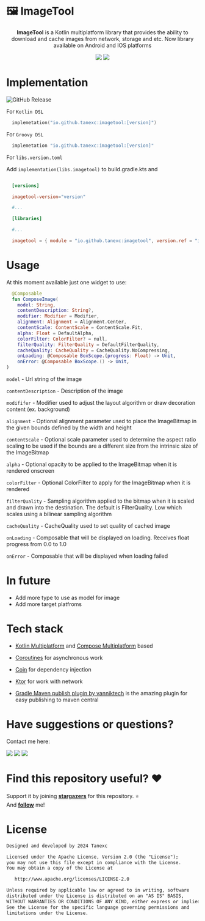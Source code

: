 # 🖼️ ImageTool
<p align="center"> <b>ImageTool</b> is a Kotlin multiplatform library that provides the ability to download and cache images from network, storage and etc. Now library available on Android and IOS platforms</p>

<div align="center">
  <a><img src="https://img.shields.io/badge/Android-green?style=for-the-badge&logo=android&logoColor=white&color=00a500"></a>
  <a><img src="https://img.shields.io/badge/Ios-purple?style=for-the-badge&logo=apple&color=a586cc"></a>
</div>

# Implementation
![GitHub Release](https://img.shields.io/github/v/release/tanexc/imageTool?sort=date&style=flat-square&label=version)

For `Kotlin DSL`
``` Kotlin
  implemetation("io.github.tanexc:imagetool:[version]")
```

For `Groovy DSL`
``` Kotlin
  implemetation "io.github.tanexc:imagetool:[version]"
```

For `libs.version.toml`

Add ```implementation(libs.imagetool)``` to build.gradle.kts and
``` toml

  [versions]

  imagetool-version="version"

  #...

  [libraries]

  #...

  imagetool = { module = "io.github.tanexc:imagetool", version.ref = "imagetool-version" }

```

# Usage

At this moment available just one widget to use:

``` Kotlin
  @Composable
  fun ComposeImage(
    model: String,                    
    contentDescription: String?,                             
    modifier: Modifier = Modifier,                           
    alignment: Alignment = Alignment.Center,                   
    contentScale: ContentScale = ContentScale.Fit,
    alpha: Float = DefaultAlpha,
    colorFilter: ColorFilter? = null,
    filterQuality: FilterQuality = DefaultFilterQuality,
    cacheQuality: CacheQuality = CacheQuality.NoCompressing,
    onLoading: @Composable BoxScope.(progress: Float) -> Unit,
    onError: @Composable BoxScope.() -> Unit,
)
```

`model` - Url string of the image

`contentDescription` - Description of the image

`modififer` - Modifier used to adjust the layout algorithm or draw decoration content (ex. background)

`alignment` - Optional alignment parameter used to place the ImageBitmap in the given bounds defined by the width and height

`contentScale` - Optional scale parameter used to determine the aspect ratio scaling to be used if the bounds are a different size from the intrinsic size of the ImageBitmap

`alpha` - Optional opacity to be applied to the ImageBitmap when it is rendered onscreen

`colorFilter` - Optional ColorFilter to apply for the ImageBitmap when it is rendered

`filterQuality` - Sampling algorithm applied to the bitmap when it is scaled and drawn into the destination. The default is FilterQuality. Low which scales using a bilinear sampling algorithm

`cacheQuality` - CacheQuality used to set quality of cached image

`onLoading` - Composable that will be displayed on loading. Receives float progress from 0.0 to 1.0

`onError` - Composable that will be displayed when loading failed

# In future
<ul>
  <li>Add more type to use as model for image</li>
  <li>Add more target platfroms</li>
</ul>

# Tech stack
- [Kotlin Multiplatform](https://kotlinlang.org/) and [Compose Multiplatform](https://www.jetbrains.com/lp/compose-multiplatform/) based 

- [Coroutines](https://github.com/Kotlin/kotlinx.coroutines) for asynchronous work

- [Coin](https://insert-koin.io/) for dependency injection

- [Ktor](https://github.com/square/retrofit) for work with network

- [Gradle Maven publish plugin by vanniktech](https://github.com/vanniktech/gradle-maven-publish-plugin) is the amazing plugin for easy publishing to maven central

# Have suggestions or questions?
Contact me here:

<a href="https://t.me/tanexc"><img src="https://img.shields.io/static/v1?style=for-the-badge&message=Telegram&color=26A5E4&logo=Telegram&logoColor=FFFFFF&label="/></a> 
<a href="https://wa.me/qr/FR6RE7QOKFS6A1"><img src="https://img.shields.io/badge/Whatsapp-green?logo=whatsapp&logoColor=white&style=for-the-badge"/></a>
<a href="https://vk.com/tanexc"><img src="https://img.shields.io/badge/VKontakte-lightblue?style=for-the-badge&logo=vk&color=0f93ff&link=https%3A%2F%2Fvk.com%2Ftanexc"/></a>


# Find this repository useful? :heart:
Support it by joining __[stargazers](https://github.com/tanexc/imagetool/stargazers)__ for this repository. :star: <br>
And __[follow](https://github.com/tanexc)__ me!

# License
```xml
Designed and developed by 2024 Tanexc

Licensed under the Apache License, Version 2.0 (the "License");
you may not use this file except in compliance with the License.
You may obtain a copy of the License at

   http://www.apache.org/licenses/LICENSE-2.0

Unless required by applicable law or agreed to in writing, software
distributed under the License is distributed on an "AS IS" BASIS,
WITHOUT WARRANTIES OR CONDITIONS OF ANY KIND, either express or implied.
See the License for the specific language governing permissions and
limitations under the License.
```
